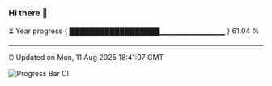 ### Hi there 👋

⏳ Year progress { ██████████████████▁▁▁▁▁▁▁▁▁▁▁▁ } 61.04 %

---

⏰ Updated on Mon, 11 Aug 2025 18:41:07 GMT

![Progress Bar CI](https://github.com/DhruviPatel157/GitHub-Actions-Demo/workflows/Progress%20Bar%20CI/badge.svg)
